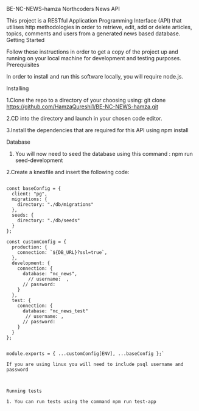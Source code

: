 BE-NC-NEWS-hamza
Northcoders News API

This project is a RESTful Application Programming Interface (API) that utilises http methodologies in order to retrieve, edit, add or delete articles, topics, comments and users from a generated news based database.
Getting Started

Follow these instructions in order to get a copy of the project up and running on your local machine for development and testing purposes.
Prerequisites

In order to install and run this software locally, you will require node.js.

Installing

1.Clone the repo to a directory of your choosing using: git clone https://github.com/HamzaQureshi1/BE-NC-NEWS-hamza.git

2.CD into the directory and launch in your chosen code editor.

3.Install the dependencies that are required for this API using npm install

Database

1. You will now need to seed the database using this command : npm run seed-development

2.Create a knexfile and insert the following code:

````const ENV = process.env.NODE_ENV || "development";

const baseConfig = {
  client: "pg",
  migrations: {
    directory: "./db/migrations"
  },
  seeds: {
    directory: "./db/seeds"
  }
};

const customConfig = {
  production: {
    connection: `${DB_URL}?ssl=true`,
  },
  development: {
    connection: {
      database: "nc_news",
        // username:  ,
      // password:
    }
  },
  test: {
    connection: {
      database: "nc_news_test"
       // username: ,
      // password:
    }
  }
};


module.exports = { ...customConfig[ENV], ...baseConfig };`

If you are using linux you will need to include psql username and password



Running tests

1. You can run tests using the command npm run test-app

